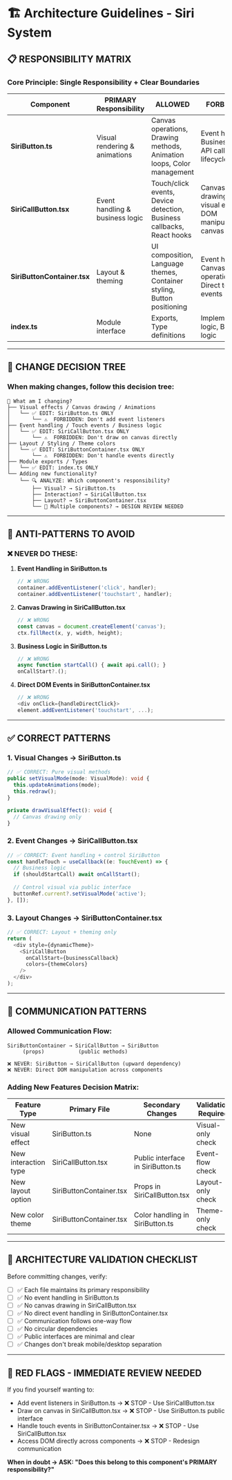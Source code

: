 # 🏗️ Architecture Guidelines - Siri System

## 📋 RESPONSIBILITY MATRIX

### Core Principle: **Single Responsibility + Clear Boundaries**

| Component | PRIMARY Responsibility | ALLOWED | FORBIDDEN |
|-----------|----------------------|---------|-----------|
| **SiriButton.ts** | Visual rendering & animations | Canvas operations, Drawing methods, Animation loops, Color management | Event handling, Business logic, API calls, React lifecycle |
| **SiriCallButton.tsx** | Event handling & business logic | Touch/click events, Device detection, Business callbacks, React hooks | Canvas drawing, Direct visual effects, DOM manipulation of canvas |
| **SiriButtonContainer.tsx** | Layout & theming | UI composition, Language themes, Container styling, Button positioning | Event handling, Canvas operations, Direct touch events |
| **index.ts** | Module interface | Exports, Type definitions | Implementation logic, Business logic |

---

## 🔧 CHANGE DECISION TREE

### When making changes, follow this decision tree:

```
🤔 What am I changing?
├── Visual effects / Canvas drawing / Animations
│   └── ✅ EDIT: SiriButton.ts ONLY
│       └── ⚠️  FORBIDDEN: Don't add event listeners
├── Event handling / Touch events / Business logic
│   └── ✅ EDIT: SiriCallButton.tsx ONLY
│       └── ⚠️  FORBIDDEN: Don't draw on canvas directly
├── Layout / Styling / Theme colors
│   └── ✅ EDIT: SiriButtonContainer.tsx ONLY
│       └── ⚠️  FORBIDDEN: Don't handle events directly
├── Module exports / Types
│   └── ✅ EDIT: index.ts ONLY
└── Adding new functionality?
    └── 🔍 ANALYZE: Which component's responsibility?
        ├── Visual? → SiriButton.ts
        ├── Interaction? → SiriCallButton.tsx
        ├── Layout? → SiriButtonContainer.tsx
        └── 🚨 Multiple components? → DESIGN REVIEW NEEDED
```

---

## 🚫 ANTI-PATTERNS TO AVOID

### ❌ NEVER DO THESE:

1. **Event Handling in SiriButton.ts**
   ```typescript
   // ❌ WRONG
   container.addEventListener('click', handler);
   container.addEventListener('touchstart', handler);
   ```

2. **Canvas Drawing in SiriCallButton.tsx**
   ```typescript
   // ❌ WRONG
   const canvas = document.createElement('canvas');
   ctx.fillRect(x, y, width, height);
   ```

3. **Business Logic in SiriButton.ts**
   ```typescript
   // ❌ WRONG
   async function startCall() { await api.call(); }
   onCallStart?.();
   ```

4. **Direct DOM Events in SiriButtonContainer.tsx**
   ```typescript
   // ❌ WRONG
   <div onClick={handleDirectClick}>
   element.addEventListener('touchstart', ...);
   ```

---

## ✅ CORRECT PATTERNS

### 1. **Visual Changes → SiriButton.ts**
```typescript
// ✅ CORRECT: Pure visual methods
public setVisualMode(mode: VisualMode): void {
  this.updateAnimations(mode);
  this.redraw();
}

private drawVisualEffect(): void {
  // Canvas drawing only
}
```

### 2. **Event Changes → SiriCallButton.tsx**
```typescript
// ✅ CORRECT: Event handling + control SiriButton
const handleTouch = useCallback((e: TouchEvent) => {
  // Business logic
  if (shouldStartCall) await onCallStart();
  
  // Control visual via public interface
  buttonRef.current?.setVisualMode('active');
}, []);
```

### 3. **Layout Changes → SiriButtonContainer.tsx**
```typescript
// ✅ CORRECT: Layout + theming only
return (
  <div style={dynamicTheme}>
    <SiriCallButton 
      onCallStart={businessCallback}
      colors={themeColors}
    />
  </div>
);
```

---

## 🔄 COMMUNICATION PATTERNS

### **Allowed Communication Flow:**
```
SiriButtonContainer → SiriCallButton → SiriButton
     (props)           (public methods)

❌ NEVER: SiriButton → SiriCallButton (upward dependency)
❌ NEVER: Direct DOM manipulation across components
```

### **Adding New Features Decision Matrix:**

| Feature Type | Primary File | Secondary Changes | Validation Required |
|--------------|-------------|-------------------|-------------------|
| New visual effect | SiriButton.ts | None | Visual-only check |
| New interaction type | SiriCallButton.tsx | Public interface in SiriButton.ts | Event-flow check |
| New layout option | SiriButtonContainer.tsx | Props in SiriCallButton.tsx | Layout-only check |
| New color theme | SiriButtonContainer.tsx | Color handling in SiriButton.ts | Theme-only check |

---

## 🎯 ARCHITECTURE VALIDATION CHECKLIST

Before committing changes, verify:

- [ ] ✅ Each file maintains its primary responsibility
- [ ] ✅ No event handling in SiriButton.ts
- [ ] ✅ No canvas drawing in SiriCallButton.tsx  
- [ ] ✅ No direct event handling in SiriButtonContainer.tsx
- [ ] ✅ Communication follows one-way flow
- [ ] ✅ No circular dependencies
- [ ] ✅ Public interfaces are minimal and clear
- [ ] ✅ Changes don't break mobile/desktop separation

---

## 🚨 RED FLAGS - IMMEDIATE REVIEW NEEDED

If you find yourself wanting to:
- Add event listeners in SiriButton.ts → ❌ STOP - Use SiriCallButton.tsx
- Draw on canvas in SiriCallButton.tsx → ❌ STOP - Use SiriButton.ts public interface
- Handle touch events in SiriButtonContainer.tsx → ❌ STOP - Use SiriCallButton.tsx
- Access DOM directly across components → ❌ STOP - Redesign communication

**When in doubt → ASK: "Does this belong to this component's PRIMARY responsibility?"** 